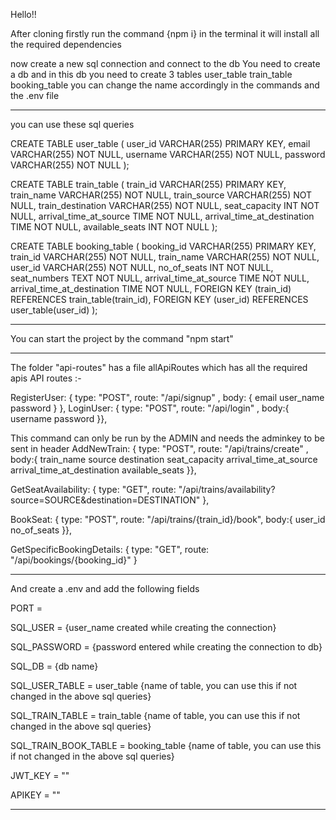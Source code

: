 Hello!!

After cloning firstly run the command {npm i} in the terminal
it will install all the required dependencies

now create a new sql connection and connect to the db
You need to create a db and in this db you need to create 3 tables
user_table
train_table
booking_table
you can change the name accordingly in the commands and the .env file

-----------------------

you can use these sql queries

CREATE TABLE user_table (
    user_id VARCHAR(255) PRIMARY KEY,
    email VARCHAR(255) NOT NULL,
    username VARCHAR(255) NOT NULL,
    password VARCHAR(255) NOT NULL
);

CREATE TABLE train_table (
    train_id VARCHAR(255) PRIMARY KEY,
    train_name VARCHAR(255) NOT NULL,
    train_source VARCHAR(255) NOT NULL,
    train_destination VARCHAR(255) NOT NULL,
    seat_capacity INT NOT NULL,
    arrival_time_at_source TIME NOT NULL,
    arrival_time_at_destination TIME NOT NULL,
    available_seats INT NOT NULL
);

CREATE TABLE booking_table (
    booking_id VARCHAR(255) PRIMARY KEY,
    train_id VARCHAR(255) NOT NULL,
    train_name VARCHAR(255) NOT NULL,
    user_id VARCHAR(255) NOT NULL,
    no_of_seats INT NOT NULL,
    seat_numbers TEXT NOT NULL,
    arrival_time_at_source TIME NOT NULL,
    arrival_time_at_destination TIME NOT NULL,
    FOREIGN KEY (train_id) REFERENCES train_table(train_id),
    FOREIGN KEY (user_id) REFERENCES user_table(user_id)
);

-----------------------

You can start the project by the command "npm start"

-----------------------

The folder "api-routes" has a file allApiRoutes which has all the required apis
API routes :-

RegisterUser: { type: "POST", route: "/api/signup" ,
  body: {
        email
        user_name
        password
  }
},
LoginUser: { type: "POST", route: "/api/login" , body:{
   username
   password
}},

This command can only be run by the ADMIN and needs the adminkey to be sent in header
AddNewTrain: { type: "POST", route: "/api/trains/create" , body:{
      train_name
      source
      destination
      seat_capacity
      arrival_time_at_source
      arrival_time_at_destination
      available_seats
}},

GetSeatAvailability: { type: "GET", route: "/api/trains/availability?source=SOURCE&destination=DESTINATION" },

BookSeat: { type: "POST", route: "/api/trains/{train_id}/book", body:{
      user_id
      no_of_seats
}},

GetSpecificBookingDetails: { type: "GET", route: "/api/bookings/{booking_id}" }

-----------------------

And create a .env and add the following fields

PORT = 

SQL_USER = {user_name created while creating the connection}

SQL_PASSWORD = {password entered while creating the connection to db}

SQL_DB = {db name}

SQL_USER_TABLE = user_table {name of table, you can use this if not changed in the above sql queries}

SQL_TRAIN_TABLE = train_table {name of table, you can use this if not changed in the above sql queries}

SQL_TRAIN_BOOK_TABLE = booking_table {name of table, you can use this if not changed in the above sql queries}

JWT_KEY = ""

APIKEY = ""

-----------------------

